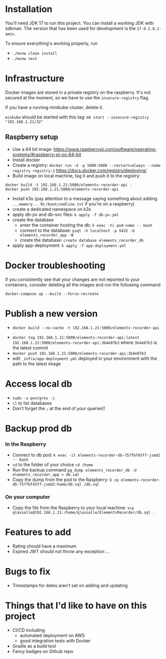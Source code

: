 # Installation

You'll need JDK 17 to run this project. You can install a working JDK with sdkman. The version that has been used for development 
is the `17.0.2.8.1-amzn`.

To ensure everything's working properly, run
* `./mvnw clean install`
* `./mvnw test`

# Infrastructure
Docker images are stored in a private registry on the raspberry. It's not secured at the moment, so we have to use the `insecure-registry` flag.

If you have a running minikube cluster, delete it.

`minkube` should be started with this tag: `mk start --insecure-registry "192.168.1.21/32"`

## Raspberry setup
* Use a 64 bit image: https://www.raspberrypi.com/software/operating-systems/#raspberry-pi-os-64-bit
* Install docker
* Create a registry: `docker run -d -p 5000:5000 --restart=always --name registry registry:2` https://docs.docker.com/registry/deploying/
* Build image on local machine, tag it and push it to the registry:
```shell
docker build -t 192.168.1.21:5000/elements-recorder-api .
docker push 192.168.1.21:5000/elements-recorder-api
```
* Install k3s (pay attention to a message saying something about adding `...memory...` to `/boot/cmdline.txt` if you're on a raspberry)
* create a dedicated namespace on k3s
* apply db-pv and db-svc files: `k apply -f db-pv.yml`
* create the database
  * enter the container hosting the db: `k exec -ti pod-name -- bash`
  * connect to the database: `psql -h localhost -p 5432 -U elements_recorder_app -W`
  * create the database: `create database elements_recorder_db`
* apply app-deployment: `k apply -f app-deployment.yml`

# Docker troubleshooting
If you consistently see that your changes are not reported to your containers, consider deleting all the images and run the following command 
```
docker-compose up --build --force-recreate
```

# Publish a new version
* `docker build --no-cache -t 192.168.1.21:5000/elements-recorder-api .`
* `docker tag 192.168.1.21:5000/elements-recorder-api:latest 192.168.1.21:5000/elements-recorder-api:3b4e07b3`
where `3b4e07b3` is the latest commit
* `docker push 192.168.1.21:5000/elements-recorder-api:3b4e07b3`
* edit `_infra/app-deployment.yml` deployed in your environment with the path to the latest image

# Access local db
* `sudo -u postgres -i`
* `\l` to list databases
* Don't forget the `;` at the end of your queries!!

# Backup prod db
### In the Raspberry
* Connect to db pod: `k exec -it elements-recorder-db-757fbf45ff-jsmd2 -- bash`
* `cd` to the folder of your choice `cd /home`
* Run the backup command `pg_dump elements_recorder_db -U elements_recorder_app > db.sql`
* Copy the dump from the pod to the Raspberry: `k cp elements-recorder-db-757fbf45ff-jsmd2:home/db.sql /db.sql`
### On your computer
* Copy the file from the Raspberry to your local machine: `scp qlassalle@192.168.1.21:/home/qlassalle/ElementsRecorder/db.sql .`

# Features to add
* Rating should have a maximum
* Expired JWT should not throw any exception
...
# Bugs to fix 
* Timestamps for dates aren't set on adding and updating

# Things that I'd like to have on this project
* CI/CD including
    * automated deployment on AWS
    * good integration tests with Docker
* Gradle as a build tool
* Fancy badges on Github repo